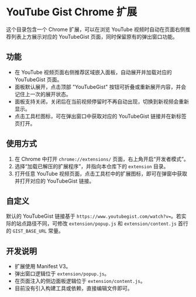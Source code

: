 # YouTube Gist Chrome 扩展

这个目录包含一个 Chrome 扩展，可以在浏览 YouTube 视频时自动在页面右侧推荐列表上方展示对应的 YouTubeGist 页面，同时保留原有的弹出窗口功能。

## 功能
- 在 YouTube 视频页面右侧推荐区域嵌入面板，自动展开并加载对应的 YouTubeGist 页面。
- 面板默认展开，点击顶部 "YouTubeGist" 按钮可折叠或重新展开内容，并会记住上一次的展开状态。
- 面板支持关闭，关闭后在当前视频停留时不再自动出现，切换到新视频会重新显示。
- 点击工具栏图标，可在弹出窗口中获取对应的 YouTubeGist 链接并在新标签页打开。

## 使用方式
1. 在 Chrome 中打开 `chrome://extensions/` 页面，右上角开启“开发者模式”。
2. 选择“加载已解压的扩展程序”，并指向本仓库下的 `extension` 目录。
3. 打开任意 YouTube 视频页面，点击工具栏中的扩展图标，即可在弹窗中获取并打开对应的 YouTubeGist 链接。

## 自定义
默认的 YouTubeGist 链接基于 `https://www.youtubegist.com/watch?v=`。若实际的站点路径不同，可修改 `extension/popup.js` 和 `extension/content.js` 首行的 `GIST_BASE_URL` 常量。

## 开发说明
- 扩展使用 Manifest V3。
- 弹出窗口逻辑位于 `extension/popup.js`。
- 在页面注入的侧边面板逻辑位于 `extension/content.js`。
- 目前没有引入构建工具或依赖，直接编辑文件即可。
